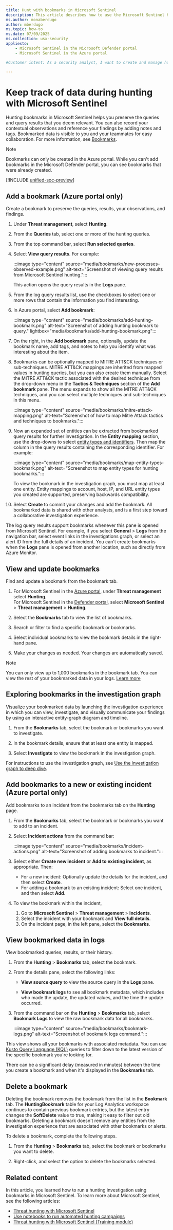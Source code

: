 ```yaml
---
title: Hunt with bookmarks in Microsoft Sentinel
description: This article describes how to use the Microsoft Sentinel hunting bookmarks to keep track of data.
ms.author: monaberdugo
author: mberdugo 
ms.topic: how-to
ms.date: 07/09/2025
ms.collection: usx-security
appliesto:
    - Microsoft Sentinel in the Microsoft Defender portal
    - Microsoft Sentinel in the Azure portal

#Customer intent: As a security analyst, I want to create and manage hunting bookmarks so that I can preserve and collaborate on relevant threat investigation data.

---
```


# Keep track of data during hunting with Microsoft Sentinel

Hunting bookmarks in Microsoft Sentinel helps you preserve the queries and query results that you deem relevant. You can also record your contextual observations and reference your findings by adding notes and tags. Bookmarked data is visible to you and your teammates for easy collaboration. For more information, see [Bookmarks](hunting.md#bookmarks-to-keep-track-of-data).

>[!NOTE]
> Bookmarks can only be created in the Azure portal. While you can't add bookmarks in the Microsoft Defender portal, you can see bookmarks that were already created.

[!INCLUDE [unified-soc-preview](includes/unified-soc-preview.md)]

## Add a bookmark (Azure portal only)

Create a bookmark to preserve the queries, results, your observations, and findings.

1. Under **Threat management**, select **Hunting**.
1. From the **Queries** tab, select one or more of the hunting queries.
1. From the top command bar, select **Run selected queries**.

1. Select **View query results**. For example:

    :::image type="content" source="media/bookmarks/new-processes-observed-example.png" alt-text="Screenshot of viewing query results from Microsoft Sentinel hunting.":::

    This action opens the query results in the **Logs** pane.

1. From the log query results list, use the checkboxes to select one or more rows that contain the information you find interesting.

1. In Azure portal, select **Add bookmark**:

    :::image type="content" source="media/bookmarks/add-hunting-bookmark.png" alt-text="Screenshot of adding hunting bookmark to query." lightbox="media/bookmarks/add-hunting-bookmark.png":::

1. On the right, in the **Add bookmark** pane, optionally, update the bookmark name, add tags, and notes to help you identify what was interesting about the item.

1. Bookmarks can be optionally mapped to MITRE ATT&CK techniques or sub-techniques. MITRE ATT&CK mappings are inherited from mapped values in hunting queries, but you can also create them manually. Select the MITRE ATT&CK tactic associated with the desired technique from the drop-down menu in the **Tactics & Techniques** section of the **Add bookmark** pane. The menu expands to show all the MITRE ATT&CK techniques, and you can select multiple techniques and sub-techniques in this menu.

    :::image type="content" source="media/bookmarks/mitre-attack-mapping.png" alt-text="Screenshot of how to map Mitre Attack tactics and techniques to bookmarks.":::

1. Now an expanded set of entities can be extracted from bookmarked query results for further investigation. In the **Entity mapping** section, use the drop-downs to select [entity types and identifiers](entities-reference.md). Then map the column in the query results containing the corresponding identifier. For example:

    :::image type="content" source="media/bookmarks/map-entity-types-bookmark.png" alt-text="Screenshot to map entity types for hunting bookmarks.":::

    To view the bookmark in the investigation graph, you must map at least one entity. Entity mappings to account, host, IP, and URL entity types you created are supported, preserving backwards compatibility.

1. Select **Create** to commit your changes and add the bookmark. All bookmarked data is shared with other analysts, and is a first step toward a collaborative investigation experience.

The log query results support bookmarks whenever this pane is opened from Microsoft Sentinel. For example, if you select **General** > **Logs** from the navigation bar, select event links in the investigations graph, or select an alert ID from the full details of an incident. You can't create bookmarks when the **Logs** pane is opened from another location, such as directly from Azure Monitor.

## View and update bookmarks

Find and update a bookmark from the bookmark tab.

1. For Microsoft Sentinel in the [Azure portal](https://portal.azure.com), under **Threat management**  select **Hunting**.<br> For Microsoft Sentinel in the [Defender portal](https://security.microsoft.com/), select **Microsoft Sentinel** > **Threat management** > **Hunting**.

2. Select the **Bookmarks** tab to view the list of bookmarks.

3. Search or filter to find a specific bookmark or bookmarks.

4. Select individual bookmarks to view the bookmark details in the right-hand pane.

5. Make your changes as needed. Your changes are automatically saved.

> [!NOTE]
> You can only view up to 1,000 bookmarks in the bookmark tab. You can view the rest of your bookmarked data in your logs. [Learn more](#view-bookmarked-data-in-logs)

## Exploring bookmarks in the investigation graph

Visualize your bookmarked data by launching the investigation experience in which you can view, investigate, and visually communicate your findings by using an interactive entity-graph diagram and timeline.

1. From the **Bookmarks** tab, select the bookmark or bookmarks you want to investigate.

2. In the bookmark details, ensure that at least one entity is mapped.

3. Select **Investigate** to view the bookmark in the investigation graph.

For instructions to use the investigation graph, see [Use the investigation graph to deep dive](investigate-cases.md#use-the-investigation-graph-to-deep-dive).

## Add bookmarks to a new or existing incident (Azure portal only)

Add bookmarks to an incident from the bookmarks tab on the **Hunting** page.

1. From the **Bookmarks** tab, select the bookmark or bookmarks you want to add to an incident.

1. Select **Incident actions** from the command bar:

    :::image type="content" source="media/bookmarks/incident-actions.png" alt-text="Screenshot of adding bookmarks to incident.":::

1. Select either **Create new incident** or **Add to existing incident**, as appropriate. Then:

    - For a new incident: Optionally update the details for the incident, and then select **Create**.
    - For adding a bookmark to an existing incident: Select one incident, and then select **Add**.

1. To view the bookmark within the incident, 
   1. Go to **Microsoft Sentinel** > **Threat management** > **Incidents**.
   1. Select the incident with your bookmark and **View full details**.
   1. On the incident page, in the left pane, select the **Bookmarks**.

## View bookmarked data in logs

View bookmarked queries, results, or their history.

1. From the **Hunting** > **Bookmarks** tab, select the bookmark. 
1. From the details pane, select the following links:

   - **View source query** to view the source query in the **Logs** pane.

   - **View bookmark logs** to see all bookmark metadata, which includes who made the update, the updated values, and the time the update occurred.

1. From the command bar on the **Hunting** > **Bookmarks** tab, select **Bookmark Logs** to view the raw bookmark data for all bookmarks.

   :::image type="content" source="media/bookmarks/bookmark-logs.png" alt-text="Screenshot of bookmark logs command.":::

This view shows all your bookmarks with associated metadata. You can use [Kusto Query Language (KQL)](/kusto/query/kql-quick-reference?view=microsoft-sentinel&preserve-view=true) queries to filter down to the latest version of the specific bookmark you're looking for.

There can be a significant delay (measured in minutes) between the time you create a bookmark and when it's displayed in the **Bookmarks** tab.

## Delete a bookmark

Deleting the bookmark removes the bookmark from the list in the **Bookmark** tab. The **HuntingBookmark** table for your Log Analytics workspace continues to contain previous bookmark entries, but the latest entry changes the **SoftDelete** value to true, making it easy to filter out old bookmarks. Deleting a bookmark doesn't remove any entities from the investigation experience that are associated with other bookmarks or alerts.

To delete a bookmark, complete the following steps.

1. From the **Hunting** > **Bookmarks** tab, select the bookmark or bookmarks you want to delete.

2. Right-click, and select the option to delete the  bookmarks selected.

## Related content

In this article, you learned how to run a hunting investigation using bookmarks in Microsoft Sentinel. To learn more about Microsoft Sentinel, see the following articles:

- [Threat hunting with Microsoft Sentinel](hunting.md)
- [Use notebooks to run automated hunting campaigns](notebooks.md)
- [Threat hunting with Microsoft Sentinel (Training module)](/training/modules/hunt-threats-sentinel/)
